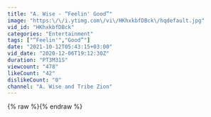 ```yaml
---
title: "A. Wise - “Feelin' Good”"
image: "https:\/\/i.ytimg.com\/vi\/HKhxkbfDBck\/hqdefault.jpg"
vid_id: "HKhxkbfDBck"
categories: "Entertainment"
tags: ["“Feelin'","Good”"]
date: "2021-10-12T05:43:15+03:00"
vid_date: "2020-12-06T19:12:30Z"
duration: "PT3M31S"
viewcount: "478"
likeCount: "42"
dislikeCount: "0"
channel: "A. Wise and Tribe Zion"
---
```

{% raw %}{% endraw %}
